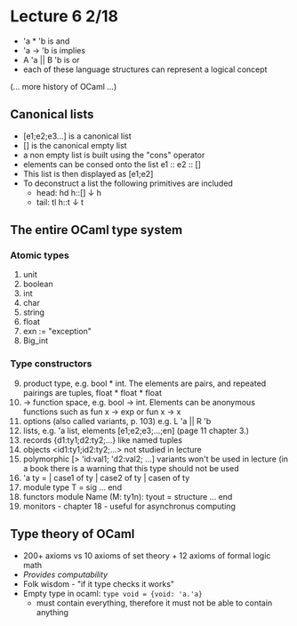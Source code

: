 # Lecture 6 2/18
+ 'a * 'b is and
+ 'a -> 'b is implies
+ A 'a || B 'b is or
+ each of these language structures can represent a logical concept

(... more history of OCaml ...)

## Canonical lists
+ [e1;e2;e3...] is a canonical list
+ [] is the canonical empty list
+ a non empty list is built using the "cons" operator
+ elements can be consed onto the list e1 :: e2 :: []
+ This list is then displayed as [e1;e2]
+ To deconstruct a list the following primitives are included
    + head: hd h::[] ↓ h
    + tail: tl h::t ↓ t

## The entire OCaml type system

### Atomic types
1. unit
2. boolean
3. int
4. char
5. string
6. float
7. exn := "exception"
8. Big_int

### Type constructors
9. product type, e.g. bool * int. The elements are pairs, and repeated pairings
   are tuples, float * float * float
0. -> function space, e.g. bool -> int. Elements can be anonymous functions such
   as fun x -> exp or fun x -> x
1. options (also called variants, p. 103) e.g. L 'a || R 'b
2. lists, e.g. 'a list, elements \[e1;e2;e3;...;en\] (page 11 chapter 3.)
3. records {d1:ty1;d2:ty2;...} like named tuples
4. objects \<id1:ty1;id2:ty2;...\> not studied in lecture
5. polymorphic [> 'id:val1; 'd2:val2; ...] variants won't be used in lecture (in
   a book there is a warning that this type should not be used
6. 'a ty = | case1 of ty | case2 of ty | casen of ty
7. module type T = sig ... end
8. functors module Name (M: ty1n): tyout = structure ... end
9. monitors - chapter 18 - useful for asynchronus computing

## Type theory of OCaml
+ 200+ axioms vs 10 axioms of set theory + 12 axioms of formal logic math
+ *Provides computability*
+ Folk wisdom - "if it type checks it works"
+ Empty type in ocaml: `type void = {void: 'a.'a}`
    + must contain everything, therefore it must not be able to contain anything
